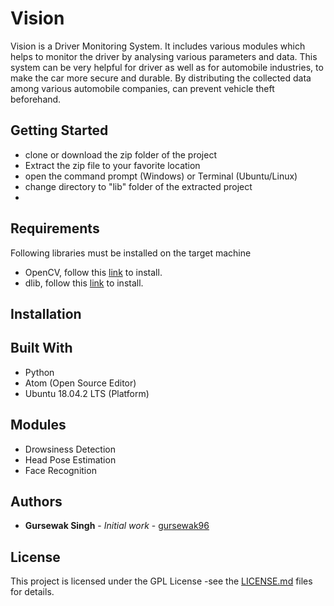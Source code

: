 # Vision
Vision is a Driver Monitoring System. It includes various modules which helps to monitor the driver by analysing various parameters and data. This system can be very helpful for driver as well as for automobile industries, to make the car more secure and durable. By distributing the collected data among various automobile companies, can prevent vehicle theft beforehand.

## Getting Started
- clone or download the zip folder of the project
- Extract the zip file to your favorite location
- open the command prompt (Windows) or Terminal (Ubuntu/Linux)
- change directory to "lib" folder of the extracted project
-

## Requirements
Following libraries must be installed on the target machine
- OpenCV, follow this [link](https://pypi.org/project/dlib/) to install.
- dlib, follow this [link](https://pypi.org/project/dlib/) to install.

## Installation

## Built With
- Python
- Atom (Open Source Editor)
- Ubuntu 18.04.2 LTS (Platform)
 
## Modules
- Drowsiness Detection
- Head Pose Estimation
- Face Recognition

## Authors
* **Gursewak Singh** - *Initial work* - [gursewak96](https://github.com/gursewak96)

## License
This project is licensed under the GPL License -see the [LICENSE.md](https://github.com/gursewak96/Vision/blob/master/LICENSE.md) files for details.

